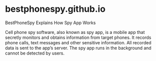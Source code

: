 # bestphonespy.github.io
BestPhoneSpy Explains How Spy App Works

Cell phone spy software, also known as spy app, is a mobile app that secretly monitors and obtains information from target phones. It records phone calls, text messages and other sensitive information. All recorded data is sent to the app’s server. The spy app runs in the background and cannot be detected by users.
